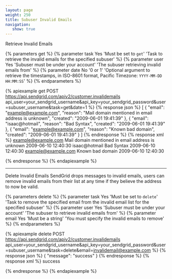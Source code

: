 ```yaml
---
layout: page
weight: 250
title: Subuser Invalid Emails
navigation:
   show: true
---
```


<page-anchor el="h2">
Retrieve Invalid Emails
</page-anchor>

{% parameters get %}
 {% parameter task Yes 'Must be set to <code>get</code>' 'Task to retrieve the invalid emails for the specified subuser' %}
 {% parameter user Yes 'Subuser must be under your account' 'The subuser retrieving invalid emails from' %}
 {% parameter date No '0 or 1' 'Optional argument to retrieve the timestamps, in ISO-8601 format, Pacific Timezone: <code>YYYY-MM-DD HH:MM:SS</code>' %}
{% endparameters %}

{% apiexample get POST https://api.sendgrid.com/apiv2/customer.invalidemails api_user=your_sendgrid_username&api_key=your_sendgrid_password&user=subuser_username&task=get&date=1 %}
  {% response json %}
[
  {
    "email": "example@example.com",
    "reason": "Mail domain mentioned in email address is unknown",
    "created": "2009-06-01 19:41:39"
  },
  {
    "email": "isaac@hotmail",
    "reason": "Bad Syntax",
    "created": "2009-06-01 19:41:39"
  },
  {
    "email": "example@example.com",
    "reason": "Known bad domain",
    "created": "2009-06-01 19:41:39"
  }
]
  {% endresponse %}
  {% response xml %}
<invalidemails>
   <invalidemail>
      <email>example@example.com</email>
      <reason>Mail domain mentioned in email address is unknown</reason>
      <created>2009-06-10 12:40:30</created>
   </invalidemail>
   <invalidemail>
      <email>isaac@hotmail</email>
      <reason>Bad Syntax</reason>
      <created>2009-06-10 12:40:30</created>
   </invalidemail>
   <invalidemail>
      <email>example@example.com</email>
      <reason>Known bad domain</reason>
      <created>2009-06-10 12:40:30</created>
   </invalidemail>
</invalidemails>

  {% endresponse %}
{% endapiexample %}

* * * * *

<page-anchor el="h2">
Delete Invalid Emails
</page-anchor>
SendGrid drops messages to invalid emails, users can remove invalid emails from their list at any time if they believe the address to now be valid.

{% parameters delete %}
 {% parameter task Yes 'Must be set to <code>delete</code>' 'Task to remove the specified email from the invalid email list for the specified subuser' %}
 {% parameter user Yes 'Subuser must be under your account' 'The subuser to retrieve invalid emails from' %}
 {% parameter email Yes 'Must be a string' 'You must specify the invalid emails to remove' %}
{% endparameters %}

{% apiexample delete POST https://api.sendgrid.com/apiv2/customer.invalidemails api_user=your_sendgrid_username&api_key=your_sendgrid_password&user=subuser_username&task=delete&email=invalidemail@example.com %}
  {% response json %}
{
  "message": "success"
}
  {% endresponse %}
  {% response xml %}
<result>
   <message>success</message>
</result>

  {% endresponse %}
{% endapiexample %}
